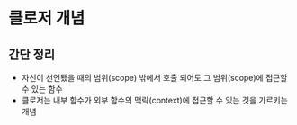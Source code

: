 # 클로저 개념

## 간단 정리
- 자신이 선언됐을 때의 범위(scope) 밖에서 호출 되어도 그 범위(scope)에 접근할 수 있는 함수
- 클로저는 내부 함수가 외부 함수의 맥락(context)에 접근할 수 있는 것을 가르키는 개념